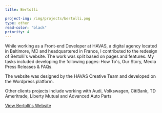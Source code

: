 ```yaml
---
title: Bertolli

project-img: /img/projects/bertolli.png
type: other
read-color: "black"
priority: 4
---
```

<p>While working as a Front-end Developer at HAVAS, a digital agency located in Baltimore, MD and headquartered in France, I contributed to the redesign of Bertolli's website.  The work was split based on pages and features. My tasks included developing the following pages: How To's, Our Story, Media Press Releases & FAQs.</p>
<p>The website was designed by the HAVAS Creative Team and developed on the Wordpress platform.</p>
<p>Other clients projects include working with Audi, Volkswagen, CitiBank, TD Ameritrade, Liberty Mutual and Advanced Auto Parts</p>
<p>
	<a href="https://www.bertolli.com" target="_blank">View Bertolli's Website</a>

</p>